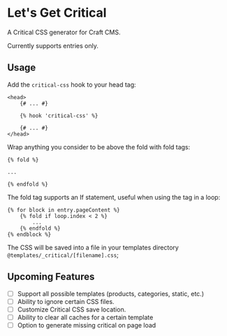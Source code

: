 # Let's Get Critical
A Critical CSS generator for Craft CMS.

Currently supports entries only.

## Usage

Add the `critical-css` hook to your head tag:
```twig
<head>
    {# ... #}
    
    {% hook 'critical-css' %}
    
    {# ... #}
</head>
```

Wrap anything you consider to be above the fold with fold tags:

```twig
{% fold %}

...

{% endfold %}
```

The fold tag supports an If statement, useful when using the tag in a loop:

```twig
{% for block in entry.pageContent %}
    {% fold if loop.index < 2 %}
        ...
    {% endfold %}
{% endblock %}
```

The CSS will be saved into a file in your templates directory `@templates/_critical/[filename].css`;

## Upcoming Features
- [ ] Support all possible templates (products, categories, static, etc.)
- [ ] Ability to ignore certain CSS files.
- [ ] Customize Critical CSS save location.
- [ ] Ability to clear all caches for a certain template
- [ ] Option to generate missing critical on page load